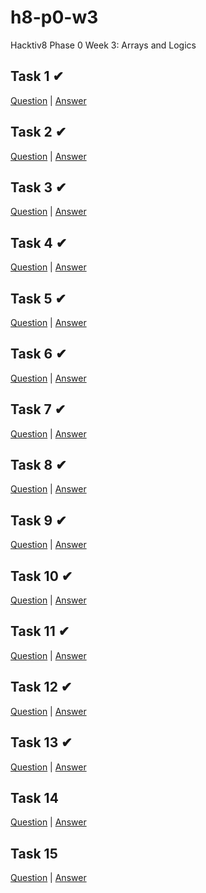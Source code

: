 # h8-p0-w3
Hacktiv8 Phase 0 Week 3: Arrays and Logics

## Task 1 ✔
[Question](https://www.codecademy.com/learn/learn-javascript) 
| [Answer](https://github.com/fahrulnoer/h8-p0-w3/blob/master/exercise-1.png)

## Task 2 ✔
[Question](https://github.com/hacktiv8/phase-0-activities/blob/master/modules/anchor-akses-array.md)
| [Answer](https://github.com/fahrulnoer/h8-p0-w3/blob/master/exercise-2.js)

## Task 3 ✔
[Question](https://github.com/hacktiv8/phase-0-activities/blob/master/modules/anchor-loop-array.md)
| [Answer](https://github.com/fahrulnoer/h8-p0-w3/blob/master/exercise-3.js)

## Task 4 ✔
[Question](https://github.com/hacktiv8/phase-0-activities/blob/master/modules/anchor-mixed-array.md)
| [Answer](https://github.com/fahrulnoer/h8-p0-w3/blob/master/exercise-4.js)

## Task 5 ✔
[Question](https://github.com/hacktiv8/phase-0-activities/blob/master/modules/challenge-palindrome.md)
| [Answer](https://github.com/fahrulnoer/h8-p0-w3/blob/master/exercise-5.js)

## Task 6 ✔
[Question](https://github.com/hacktiv8/phase-0-activities/blob/master/modules/challenge-palindrome-angka.md)
| [Answer](https://github.com/fahrulnoer/h8-p0-w3/blob/master/exercise-6.js)
  
## Task 7 ✔
[Question](https://github.com/hacktiv8/phase-0-activities/blob/master/modules/challenge-hitung-jumlah-kata.md)
| [Answer](https://github.com/fahrulnoer/h8-p0-w3/blob/master/exercise-7.js)

## Task 8 ✔
[Question](https://github.com/hacktiv8/phase-0-activities/blob/master/modules/challenge-pasangan-terbesar.md)
| [Answer](https://github.com/fahrulnoer/h8-p0-w3/blob/master/exercise-8.js)

## Task 9 ✔
[Question](https://github.com/hacktiv8/phase-0-activities/blob/master/modules/challenge-cari-mean.md)
| [Answer](https://github.com/fahrulnoer/h8-p0-w3/blob/master/exercise-9.js)

## Task 10 ✔
[Question](https://github.com/hacktiv8/phase-0-activities/blob/master/modules/challenge-perkalian-unik.md)
| [Answer](https://github.com/fahrulnoer/h8-p0-w3/blob/master/exercise-10.js)

## Task 11 ✔
[Question](https://github.com/hacktiv8/phase-0-activities/blob/master/modules/challenge-deret-aritmatika.md)
| [Answer](https://github.com/fahrulnoer/h8-p0-w3/blob/master/exercise-11.js)

## Task 12 ✔
[Question](https://github.com/hacktiv8/phase-0-activities/blob/master/modules/challenge-deret-geometri.md)
| [Answer](https://github.com/fahrulnoer/h8-p0-w3/blob/master/exercise-12.js)

## Task 13 ✔
[Question](https://github.com/hacktiv8/phase-0-activities/blob/master/modules/challenge-target-terdekat.md)
| [Answer](https://github.com/fahrulnoer/h8-p0-w3/blob/master/exercise-13.js)

## Task 14 
[Question](https://github.com/hacktiv8/phase-0-activities/blob/master/modules/challenge-kelompok-angka.md)
| [Answer](https://github.com/fahrulnoer/h8-p0-w3/blob/master/exercise-14.js)

## Task 15 
[Question](https://github.com/hacktiv8/phase-0-activities/blob/master/modules/challenge-kelompok-hewan.md)
| [Answer](https://github.com/fahrulnoer/h8-p0-w3/blob/master/exercise-15.js)
